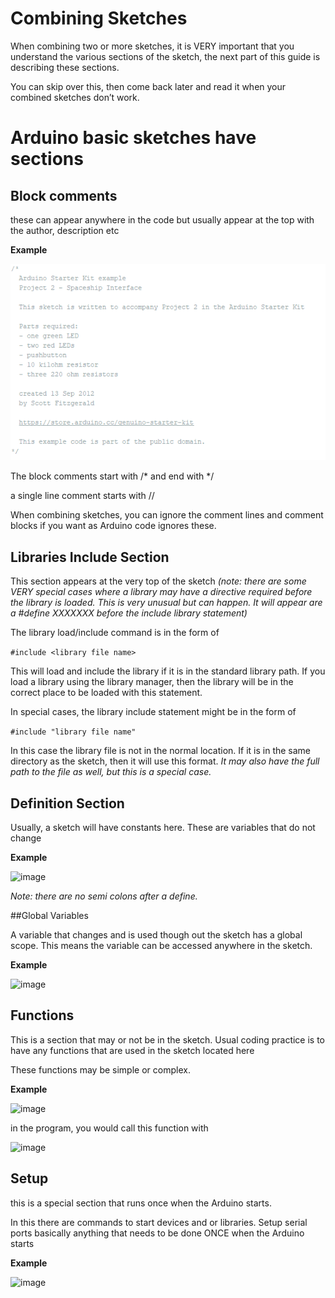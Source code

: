 # Combining Sketches

When combining two or more sketches, it is VERY important that you understand the various sections of the sketch, 
the next part of this guide is describing these sections. 

You can skip over this, then come back later and read it when your combined sketches don’t work.

# Arduino basic sketches have sections

## Block comments

these can appear anywhere in the code but usually appear at the top with the author, description etc

**Example**

![image](images/CombiningSketches/comments.png)



The block comments start with /* and end with */

a single line comment starts with //

When combining sketches, you can ignore the comment lines and comment blocks if you want as Arduino code ignores these.


## Libraries Include Section

This section appears at the very top of the sketch 
*(note: there are some VERY special cases where a library may have a directive required before the library is loaded. This is very unusual but can happen.  It will appear are a #define XXXXXXX before the include library statement)*

The library load/include command is in the form of

```#include <library file name>```
  
This will load and include the library if it is in the standard library path. If you load a library using the library manager, then the library will be in the correct place to be loaded with this statement.

In special cases, the library include statement might be in the form of

```#include "library file name" ```

In this case the library file is not in the normal location. 
If it is in the same directory as the sketch, then it will use this format. 
*It may also have the full path to the file as well, but this is a special case.*

## Definition Section

Usually, a sketch will have constants here. These are variables that do not change

**Example**

![image](images/CombiningSketches/defines.png)

*Note: there are no semi colons after a define.*

##Global Variables

A variable that changes and is used though out the sketch has a global scope. This means the variable can be accessed anywhere in the sketch.

**Example**

![image](images/CombiningSketches/global.png)


## Functions

This is a section that may or not be in the sketch. Usual coding practice is to have any functions that are used in the sketch located here

These functions may be simple or complex.

**Example**


![image](images/CombiningSketches/functions.png)

in the program, you would call this function with

![image](images/CombiningSketches/functions2.png)

## Setup

this is a special section that runs once when the Arduino starts.

In this there are commands to start devices and or libraries. 
Setup serial ports basically anything that needs to be done ONCE when the Arduino starts


**Example**

![image](images/CombiningSketches/setup.png)





